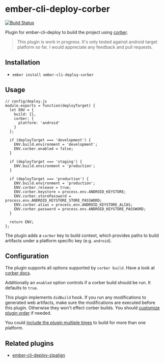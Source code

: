 # ember-cli-deploy-corber

[![Build Status](https://travis-ci.org/jelhan/ember-cli-deploy-corber.svg?branch=master)](https://travis-ci.org/jelhan/ember-cli-deploy-corber)

Plugin for ember-cli-deploy to build the project using [corber](http://corber.io/).

> This plugin is work in progress.
> It's only tested against android target platform so far.
> I would appreciate any feedback and pull requests.

## Installation

* `ember install ember-cli-deploy-corber`

## Usage

```
// config/deploy.js
module.exports = function(deployTarget) {
  let ENV = {
    build: {},
    corber: {
      platform: 'android'
    }
  };

  if (deployTarget === 'development') {
    ENV.build.environment = 'development';
    ENV.corber.enabled = false;
  }

  if (deployTarget === 'staging') {
    ENV.build.environment = 'production';
  }

  if (deployTarget === 'production') {
    ENV.build.environment = 'production';
    ENV.corber.release = true;
    ENV.corber.keystore = process.env.ANDROID_KEYSTORE;
    ENV.corber.storePassword = process.env.ANDROID_KEYSTORE_STORE_PASSWORD;
    ENV.corber.alias = process.env.ANDROID_KEYSTORE_ALIAS;
    ENV.corber.password = process.env.ANDROID_KEYSTORE_PASSWORD;
  }

  return ENV;
};
```

The plugin adds a `corber` key to build context, which provides paths to build artifacts under a platform specific key (e.g. `android`).

## Configuration

The plugin supports all options supported by `corber build`. Have a look at [corber docs](http://corber.io/pages/cli#build).

Additionally an `enabled` option controls if a corber build should be run. It defaults to `true`.

This plugin implements `didBuild` hook. If you run any modifications to generated web artifacts, make sure the modifications are executed before this plugin. Otherwise they won't effect corber builds. You should [customize plugin order](http://ember-cli-deploy.com/docs/v1.0.x/configuration/#advanced-plugin-configuration) if needed.

You could [include the plugin multiple times](http://ember-cli-deploy.com/docs/v1.0.x/including-a-plugin-twice/) to build for more than one platform.

## Related plugins

* [ember-cli-deploy-zipalign](https://github.com/jelhan/ember-cli-deploy-zipalign)

